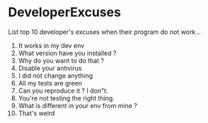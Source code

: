 # DeveloperExcuses
List top 10 developer's excuses when their program do not work...

1. It works in my dev env
2. What version have you installed ?
3. Why do you want to do that ?
4. Disable your antivirus
5. I did not change anything
6. All my tests are green
7. Can you reproduce it ? I don"t.
8. You're not testing the right thing.
9. What is different in your env from mine ?
10. That's weird
